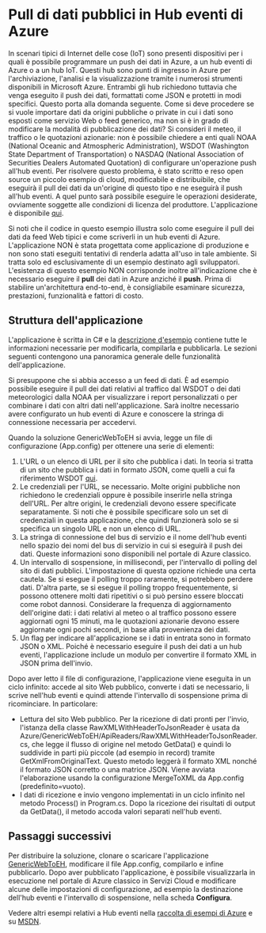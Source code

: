 <properties
    pageTitle="Pull di dati pubblici in Hub eventi di Azure | Microsoft Azure"
    description="Panoramica dell'importazione di hub eventi da un esempio Web"
    services="event-hubs"
    documentationCenter="na"
    authors="spyrossak"
    manager="timlt"
    editor=""/>

<tags 
    ms.service="event-hubs"
    ms.devlang="na"
    ms.topic="article"
    ms.tgt_pltfrm="na"
    ms.workload="na"
    ms.date="04/26/2016"
    ms.author="spyros;sethm" />

# Pull di dati pubblici in Hub eventi di Azure

In scenari tipici di Internet delle cose (IoT) sono presenti dispositivi per i quali è possibile programmare un push dei dati in Azure, a un hub eventi di Azure o a un hub IoT. Questi hub sono punti di ingresso in Azure per l'archiviazione, l'analisi e la visualizzazione tramite i numerosi strumenti disponibili in Microsoft Azure. Entrambi gli hub richiedono tuttavia che venga eseguito il push dei dati, formattati come JSON e protetti in modi specifici. Questo porta alla domanda seguente. Come si deve procedere se si vuole importare dati da origini pubbliche o private in cui i dati sono esposti come servizio Web o feed generico, ma non si è in grado di modificare la modalità di pubblicazione dei dati? Si consideri il meteo, il traffico o le quotazioni azionarie: non è possibile chiedere a enti quali NOAA (National Oceanic and Atmospheric Administration), WSDOT (Washington State Department of Transportation) o NASDAQ (National Association of Securities Dealers Automated Quotation) di configurare un'operazione push all'hub eventi. Per risolvere questo problema, è stato scritto e reso open source un piccolo esempio di cloud, modificabile e distribuibile, che eseguirà il pull dei dati da un'origine di questo tipo e ne eseguirà il push all'hub eventi. A quel punto sarà possibile eseguire le operazioni desiderate, ovviamente soggette alle condizioni di licenza del produttore. L'applicazione è disponibile [qui](https://azure.microsoft.com/documentation/samples/event-hubs-dotnet-importfromweb/).

Si noti che il codice in questo esempio illustra solo come eseguire il pull dei dati da feed Web tipici e come scriverli in un hub eventi di Azure. L'applicazione NON è stata progettata come applicazione di produzione e non sono stati eseguiti tentativi di renderla adatta all'uso in tale ambiente. Si tratta solo ed esclusivamente di un esempio destinato agli sviluppatori. L'esistenza di questo esempio NON corrisponde inoltre all'indicazione che è necessario eseguire il **pull** dei dati in Azure anziché il **push**. Prima di stabilire un'architettura end-to-end, è consigliabile esaminare sicurezza, prestazioni, funzionalità e fattori di costo.

## Struttura dell'applicazione

L'applicazione è scritta in C# e la [descrizione d'esempio](https://azure.microsoft.com/documentation/samples/event-hubs-dotnet-importfromweb/) contiene tutte le informazioni necessarie per modificarla, compilarla e pubblicarla. Le sezioni seguenti contengono una panoramica generale delle funzionalità dell'applicazione.

Si presuppone che si abbia accesso a un feed di dati. È ad esempio possibile eseguire il pull dei dati relativi al traffico dal WSDOT o dei dati meteorologici dalla NOAA per visualizzare i report personalizzati o per combinare i dati con altri dati nell'applicazione. Sarà inoltre necessario avere configurato un hub eventi di Azure e conoscere la stringa di connessione necessaria per accedervi.

Quando la soluzione GenericWebToEH si avvia, legge un file di configurazione (App.config) per ottenere una serie di elementi:

1. L'URL o un elenco di URL per il sito che pubblica i dati. In teoria si tratta di un sito che pubblica i dati in formato JSON, come quelli a cui fa riferimento WSDOT [qui](http://www.wsdot.wa.gov/Traffic/api/). 
2. Le credenziali per l'URL, se necessario. Molte origini pubbliche non richiedono le credenziali oppure è possibile inserirle nella stringa dell'URL. Per altre origini, le credenziali devono essere specificate separatamente. Si noti che è possibile specificare solo un set di credenziali in questa applicazione, che quindi funzionerà solo se si specifica un singolo URL e non un elenco di URL.
3. La stringa di connessione del bus di servizio e il nome dell'hub eventi nello spazio dei nomi del bus di servizio in cui si eseguirà il push dei dati. Queste informazioni sono disponibili nel portale di Azure classico.
4. Un intervallo di sospensione, in millisecondi, per l'intervallo di polling del sito di dati pubblici. L'impostazione di questa opzione richiede una certa cautela. Se si esegue il polling troppo raramente, si potrebbero perdere dati. D'altra parte, se si esegue il polling troppo frequentemente, si possono ottenere molti dati ripetitivi o si può persino essere bloccati come robot dannosi. Considerare la frequenza di aggiornamento dell'origine dati: i dati relativi al meteo o al traffico possono essere aggiornati ogni 15 minuti, ma le quotazioni azionarie devono essere aggiornate ogni pochi secondi, in base alla provenienza dei dati. 
5. Un flag per indicare all'applicazione se i dati in entrata sono in formato JSON o XML. Poiché è necessario eseguire il push dei dati a un hub eventi, l'applicazione include un modulo per convertire il formato XML in JSON prima dell'invio.

Dopo aver letto il file di configurazione, l'applicazione viene eseguita in un ciclo infinito: accede al sito Web pubblico, converte i dati se necessario, li scrive nell'hub eventi e quindi attende l'intervallo di sospensione prima di ricominciare. In particolare:

  * Lettura del sito Web pubblico. Per la ricezione di dati pronti per l'invio, l'istanza della classe RawXMLWithHeaderToJsonReader è usata da Azure/GenericWebToEH/ApiReaders/RawXMLWithHeaderToJsonReader.cs, che legge il flusso di origine nel metodo GetData() e quindi lo suddivide in parti più piccole (ad esempio in record) tramite GetXmlFromOriginalText. Questo metodo leggerà il formato XML nonché il formato JSON corretto o una matrice JSON. Viene avviata l'elaborazione usando la configurazione MergeToXML da App.config (predefinito=vuoto).
  * I dati di ricezione e invio vengono implementati in un ciclo infinito nel metodo Process() in Program.cs. Dopo la ricezione dei risultati di output da GetData(), il metodo accoda valori separati nell'hub eventi.

## Passaggi successivi

Per distribuire la soluzione, clonare o scaricare l'applicazione [GenericWebToEH](https://azure.microsoft.com/documentation/samples/event-hubs-dotnet-importfromweb/), modificare il file App.config, compilarlo e infine pubblicarlo. Dopo aver pubblicato l'applicazione, è possibile visualizzarla in esecuzione nel portale di Azure classico in Servizi Cloud e modificare alcune delle impostazioni di configurazione, ad esempio la destinazione dell'hub eventi e l'intervallo di sospensione, nella scheda **Configura**.

Vedere altri esempi relativi a Hub eventi nella [raccolta di esempi di Azure](https://azure.microsoft.com/documentation/samples/?service=event-hubs) e su [MSDN](https://code.msdn.microsoft.com/site/search?query=event%20hubs&f%5B0%5D.Value=event%20hubs&f%5B0%5D.Type=SearchText&ac=5).

<!---HONumber=AcomDC_0427_2016-->